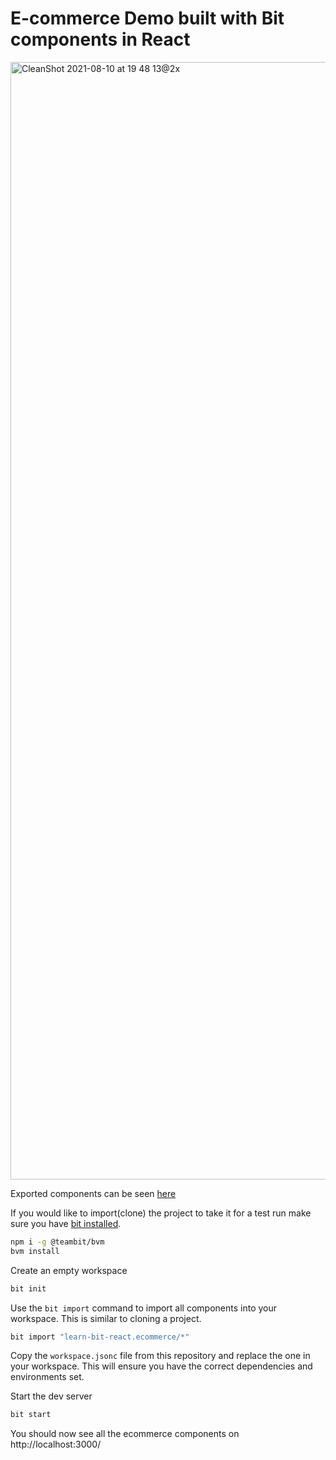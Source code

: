 # E-commerce Demo built with Bit components in React

<img width="1788" alt="CleanShot 2021-08-10 at 19 48 13@2x" src="https://user-images.githubusercontent.com/13063165/128909487-9f256996-d321-4fac-b5d6-836daa34bb4e.png">

Exported components can be seen [here](https://bit.dev/learn-bit-react/ecommerce)

If you would like to import(clone) the project to take it for a test run make sure you have [bit installed](https://harmony-docs.bit.dev/getting-started/installing-bit).

```bash
npm i -g @teambit/bvm
bvm install
```

Create an empty workspace

```bash
bit init
```

Use the `bit import` command to import all components into your workspace. This is similar to cloning a project.

```bash
bit import "learn-bit-react.ecommerce/*"
```

Copy the `workspace.jsonc` file from this repository and replace the one in your workspace. This will ensure you have the correct dependencies and environments set.

Start the dev server

```bash
bit start
```

You should now see all the ecommerce components on http://localhost:3000/
